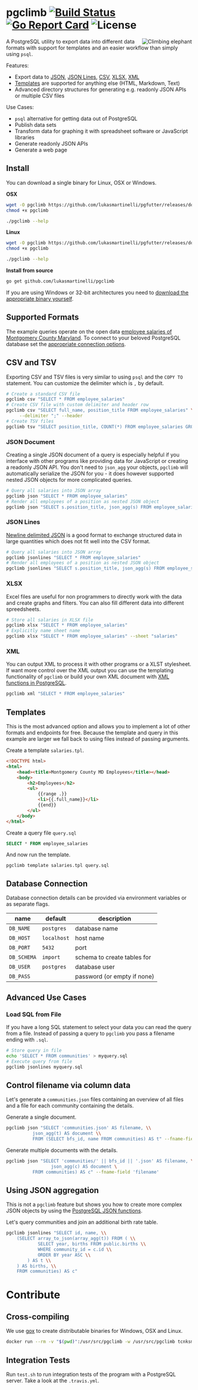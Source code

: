 # pgclimb [![Build Status](https://travis-ci.org/lukasmartinelli/pgclimb.svg?branch=master)](https://travis-ci.org/lukasmartinelli/pgclimb) [![Go Report Card](https://goreportcard.com/badge/github.com/lukasmartinelli/pgclimb)](https://goreportcard.com/report/github.com/lukasmartinelli/pgclimb) ![License](https://img.shields.io/badge/license-MIT%20License-blue.svg)

<img align="right" alt="Climbing elephant" src="logo.png" />

A PostgreSQL utility to export data into different data formats with
support for templates and an easier workflow than simply using `psql`.

Features:
- Export data to [JSON](#json-document), [JSON Lines](#json-lines), [CSV](#csv-and-tsv), [XLSX](#xlsx), [XML](#xml)
- [Templates](#templates) are supported for anything else (HTML, Markdown, Text)
- Advanced directory structures for generating e.g. readonly JSON APIs or multiple CSV files

Use Cases:
- `psql` alternative for getting data out of PostgreSQL
- Publish data sets
- Transform data for graphing it with spreadsheet software or JavaScript libraries
- Generate readonly JSON APIs
- Generate a web page

## Install

You can download a single binary for Linux, OSX or Windows.

**OSX**

```bash
wget -O pgclimb https://github.com/lukasmartinelli/pgfutter/releases/download/v0.3.2/pgfutter_darwin_amd64
chmod +x pgclimb

./pgclimb --help
```

**Linux**

```bash
wget -O pgclimb https://github.com/lukasmartinelli/pgfutter/releases/download/v0.3.2/pgfutter_linux_amd64
chmod +x pgclimb

./pgclimb --help
```

**Install from source**

```bash
go get github.com/lukasmartinelli/pgclimb
```

If you are using Windows or 32-bit architectures you need to [download the appropriate binary
yourself](https://github.com/lukasmartinelli/pgclimb/releases/latest).

## Supported Formats

The example queries operate on the open data [employee salaries of Montgomery County Maryland](https://data.montgomerycountymd.gov/Human-Resources/Employee-Salaries-2014/54rh-89p8).
To connect to your beloved PostgreSQL database set the [appropriate connection options](#database-connection).

## CSV and TSV

Exporting CSV and TSV files is very similar to using `psql` and the `COPY TO` statement. You can customize the delimiter which is `,` by default.

```bash
# Create a standard CSV file
pgclimb csv "SELECT * FROM employee_salaries"
# Create CSV file with custom delimiter and header row
pgclimb csv "SELECT full_name, position_title FROM employee_salaries" \
     --delimiter ";" --header
# Create TSV files
pgclimb tsv "SELECT position_title, COUNT(*) FROM employee_salaries GROUP BY position_title"
```

### JSON Document

Creating a single JSON document of a query is especially helpful if you
interface with other programs like providing data for JavaScript or creating
a readonly JSON API. You don't need to `json_agg` your objects, `pgclimb` will
automatically serialize the JSON for you - it does however supported nested JSON objects for more complicated queries.

```bash
# Query all salaries into JSON array
pgclimb json "SELECT * FROM employee_salaries"
# Render all employees of a position as nested JSON object
pgclimb json "SELECT s.position_title, json_agg(s) FROM employee_salaries s GROUP BY s.position_title"
```

### JSON Lines

[Newline delimited JSON](http://jsonlines.org/) is a good format to exchange
structured data in large quantities which does not fit well into the CSV format.

```bash
# Query all salaries into JSON array
pgclimb jsonlines "SELECT * FROM employee_salaries"
# Render all employees of a position as nested JSON object
pgclimb jsonlines "SELECT s.position_title, json_agg(s) FROM employee_salaries s GROUP BY s.position_title"
```

### XLSX

Excel files are useful for non programmers to directly work with the data
and create graphs and filters. You can also fill different data into different spreedsheets.

```bash
# Store all salaries in XLSX file
pgclimb xlsx "SELECT * FROM employee_salaries"
# Explicitly name sheet name
pgclimb xlsx "SELECT * FROM employee_salaries" --sheet "salaries"
```

### XML

You can output XML to process it with other programs or a XLST stylesheet.
If want more control over the XML output you can use the templating functionality
of `pgclimb` or build your own XML document with [XML functions in PostgreSQL](https://wiki.postgresql.org/wiki/XML_Support).

```bash
pgclimb xml "SELECT * FROM employee_salaries"
```

## Templates

This is the most advanced option and allows you to implement a lot of other formats and endpoints for free.
Because the template and query in this example are larger we fall back to using files instead of passing arguments.

Create a template `salaries.tpl`.

```html
<!DOCTYPE html>
<html>
    <head><title>Montgomery County MD Employees</title></head>
    <body>
        <h2>Employees</h2>
        <ul>
            {{range .}}
            <li>{{.full_name}}</li>
            {{end}}
        </ul>
    </body>
</html>
```

Create a query file `query.sql`

```sql
SELECT * FROM employee_salaries
```

And now run the template.

```
pgclimb template salaries.tpl query.sql
```

## Database Connection

Database connection details can be provided via environment variables
or as separate flags.

name        | default     | description
------------|-------------|------------------------------
`DB_NAME`   | `postgres`  | database name
`DB_HOST`   | `localhost` | host name
`DB_PORT`   | `5432`      | port
`DB_SCHEMA` | `import`    | schema to create tables for
`DB_USER`   | `postgres`  | database user
`DB_PASS`   |             | password (or empty if none)

## Advanced Use Cases

### Load SQL from File

If you have a long SQL statement to select your data you can read
the query from a file. Instead of passing a query to `pgclimb` you 
pass a filename ending with `.sql`.

```bash
# Store query in file
echo 'SELECT * FROM communities' > myquery.sql
# Execute query from file
pgclimb jsonlines myquery.sql
```

## Control filename via column data

Let's generate a `communities.json` files containing an overview of all
files and a file for each community containing the details.

Generate a single document.

```bash
pgclimb json "SELECT 'communities.json' AS filename, \\
          json_agg(t) AS document \\
          FROM (SELECT bfs_id, name FROM communities) AS t" --fname-field 'filename'
```

Generate multiple documents with the details.

```bash
pgclimb json "SELECT 'communities/' || bfs_id || '.json' AS filename, \
                 json_agg(c) AS document \
          FROM communities) AS c" --fname-field 'filename'
```

## Using JSON aggregation

This is not a `pgclimb` feature but shows you how to create more complex
JSON objects by using the [PostgreSQL JSON functions](http://www.postgresql.org/docs/9.5/static/functions-json.html).

Let's query communities and join an additional birth rate table.

```bash
pgclimb jsonlines "SELECT id, name, \\
    (SELECT array_to_json(array_agg(t)) FROM ( \\
            SELECT year, births FROM public.births \\
            WHERE community_id = c.id \\
            ORDER BY year ASC \\
        ) AS t \\
    ) AS births, \\
    FROM communities) AS c"
```

# Contribute 


## Cross-compiling

We use [gox](https://github.com/mitchellh/gox) to create distributable
binaries for Windows, OSX and Linux.

```bash
docker run --rm -v "$(pwd)":/usr/src/pgclimb -w /usr/src/pgclimb tcnksm/gox:1.4.2-light
```

## Integration Tests

Run `test.sh` to run integration tests of the program with a PostgreSQL server. Take a look at the
`.travis.yml`.
